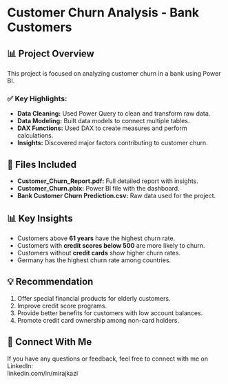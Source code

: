 # Customer Churn Analysis - Bank Customers  

## 📊 Project Overview  
This project is focused on analyzing customer churn in a bank using Power BI.  

### ✅ Key Highlights:  
- **Data Cleaning:** Used Power Query to clean and transform raw data.  
- **Data Modeling:** Built data models to connect multiple tables.  
- **DAX Functions:** Used DAX to create measures and perform calculations.  
- **Insights:** Discovered major factors contributing to customer churn.  

## 📂 Files Included  
- **Customer_Churn_Report.pdf:** Full detailed report with insights.  
- **Customer_Churn.pbix:** Power BI file with the dashboard.  
- **Bank Customer Churn Prediction.csv:** Raw data used for the project.  

## 📊 Key Insights  
- Customers above **61 years** have the highest churn rate.  
- Customers with **credit scores below 500** are more likely to churn.  
- Customers without **credit cards** show higher churn rates.  
- Germany has the highest churn rate among countries.  

## 💡 Recommendation  
1. Offer special financial products for elderly customers.  
2. Improve credit score programs.  
3. Provide better benefits for customers with low account balances.  
4. Promote credit card ownership among non-card holders.  

## 🔗 Connect With Me  
If you have any questions or feedback, feel free to connect with me on LinkedIn:  
linkedin.com/in/mirajkazi  

